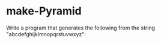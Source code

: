 # make-Pyramid
Write a program that generates the following from the string "abcdefghijklmnopqrstuvwxyz":
